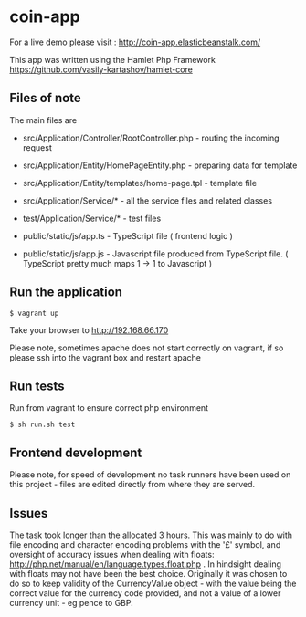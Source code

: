 # coin-app
For a live demo please visit : http://coin-app.elasticbeanstalk.com/

This app was written using the Hamlet Php Framework https://github.com/vasily-kartashov/hamlet-core

## Files of note

The main files are

- src/Application/Controller/RootController.php - routing the incoming request
- src/Application/Entity/HomePageEntity.php - preparing data for template
- src/Application/Entity/templates/home-page.tpl - template file
- src/Application/Service/* - all the service files and related classes
- test/Application/Service/* - test files

- public/static/js/app.ts - TypeScript file ( frontend logic )
- public/static/js/app.js - Javascript file produced from TypeScript file. ( TypeScript pretty much maps 1 -> 1 to Javascript )

## Run the application

```
$ vagrant up
```
Take your browser to http://192.168.66.170

Please note, sometimes apache does not start correctly on vagrant, if so please ssh into the vagrant box and restart apache

## Run tests

Run from vagrant to ensure correct php environment

```
$ sh run.sh test
```

## Frontend development

Please note, for speed of development no task runners have been used on this project - files are edited directly from where they are served.

## Issues

The task took longer than the allocated 3 hours. This was mainly to do with file encoding and character encoding problems with the '£' symbol, and oversight of accuracy issues when dealing with floats: http://php.net/manual/en/language.types.float.php . In hindsight dealing with floats may not have been the best choice. Originally it was chosen to do so to keep validity of the CurrencyValue object - with the value being the correct value for the currency code provided, and not a value of a lower currency unit - eg pence to GBP.

